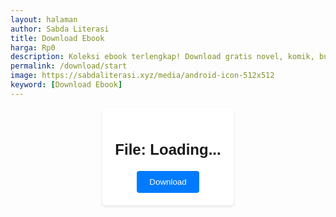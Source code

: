 ```yaml
---
layout: halaman
author: Sabda Literasi
title: Download Ebook
harga: Rp0
description: Koleksi ebook terlengkap! Download gratis novel, komik, buku pelajaran, dan berbagai genre lainnya. Baca online atau offline kapanpun dan dimanapun.
permalink: /download/start
image: https://sabdaliterasi.xyz/media/android-icon-512x512
keyword: [Download Ebook]
---
```

<style>#Download{font-family:Arial,sans-serif;margin:0;padding:0;display:flex;justify-content:center;align-items:center}#Download .container{background:#fff;padding:20px;border-radius:5px;box-shadow:0 2px 4px rgba(0,0,0,.1);text-align:center}#Download h1{font-size:24px;margin-bottom:20px}#Download button{border: none;display:inline-block;padding:10px 20px;background-color:#007bff;color:#fff;text-decoration:none;border-radius:4px}#Download button:hover{background-color:#0056b3}
</style>
<div id="Download">
    <div class="container"> 
        <h1 id="file-title">File: Loading...</h1> 
        <button id="download-btn">Download</button> 
    </div>
</div>
<script>
        function base64Decode(base64) {
            const chars = 'AMNFCVYXSEIBTGUPOKJHDWRZLQamnfcvyxseibtgupokjhdwrzlq4529367810+/=';
            let str = '', bytes = [], buffer;
            for (let i = 0; i < base64.length; i += 4) {
                buffer = (chars.indexOf(base64[i]) << 18) |
                         (chars.indexOf(base64[i + 1]) << 12) |
                         (chars.indexOf(base64[i + 2]) << 6) |
                         chars.indexOf(base64[i + 3]);
                bytes.push((buffer >> 16) & 0xFF, (buffer >> 8) & 0xFF, buffer & 0xFF);
            }
            bytes = bytes.slice(0, bytes.length - (base64.endsWith('==') ? 2 : base64.endsWith('=') ? 1 : 0));
            return decodeURIComponent(bytes.map(b => '%' + ('00' + b.toString(16)).slice(-2)).join(''));
        }
        const params = new URLSearchParams(window.location.search);
        const idEncoded = params.get('id');
        if (!idEncoded) {
            const storedLink = localStorage.getItem('shortnow');
            if (storedLink) {
                window.location.href = storedLink;
            }
        } 
        else {
            // Decode and parse JSON
            try {
                const decodedString = base64Decode(idEncoded);
                const fileInfo = JSON.parse(decodedString);

                // Update page content
const titleElement = document.getElementById('file-title');
const downloadButton = document.getElementById('download-btn');
titleElement.textContent = `File: ${fileInfo.title}`;
let downloadLink = fileInfo.id;
if (downloadLink.startsWith('https://github.com/')) {
downloadLink = downloadLink.replace(/https:\/\/github\.com\/(.*?)\/blob\/(.*?\/)path/,
                        'https://sabdaliterasi.xyz/wp-conten/file/cdn/gh/$1@$2path'
                    );
                }
                downloadButton.addEventListener('click', () => {
                const linkg = document.createElement( 'a' );
					linkg.href = downloadLink;
					linkg.click();
                });
                localStorage.setItem('shortnow', fileInfo.short);
            } catch (error) {
                console.error('Invalid base64 or JSON format.', error);
            }

            // Remove id parameter without refreshing
            const urlWithoutParams = window.location.origin + window.location.pathname;
            window.history.replaceState({}, document.title, urlWithoutParams);
        }
</script>
